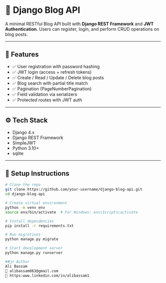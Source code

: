 # 📝 Django Blog API

A minimal RESTful Blog API built with **Django REST Framework** and **JWT Authentication**. Users can register, login, and perform CRUD operations on blog posts.

---

## 🚀 Features

- ✅ User registration with password hashing  
- ✅ JWT login (access + refresh tokens)  
- ✅ Create / Read / Update / Delete blog posts  
- ✅ Blog search with partial title match  
- ✅ Pagination (PageNumberPagination)  
- ✅ Field validation via serializers  
- ✅ Protected routes with JWT auth  

---

## ⚙️ Tech Stack

- Django 4.x  
- Django REST Framework  
- SimpleJWT  
- Python 3.10+ 
- sqlite

---

## 🔧 Setup Instructions

```bash
# Clone the repo
git clone https://github.com/your-username/django-blog-api.git
cd django-blog-api

# Create virtual environment
python -m venv env
source env/bin/activate  # For Windows: env\Scripts\activate

# Install dependencies
pip install -r requirements.txt

# Run migrations
python manage.py migrate

# Start development server
python manage.py runserver

##🙋‍♂️ Author
Ali Bassam
📧 alibassam063@gmail.com
🔗 https:www.linkedin.com/in/alibassam1